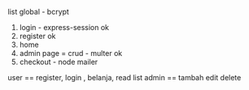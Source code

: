 list 
global - bcrypt
1. login - express-session ok
2. register ok
3. home 
4. admin page = crud - multer ok
5. checkout - node mailer

user == register, login , belanja, read list
admin == tambah edit delete